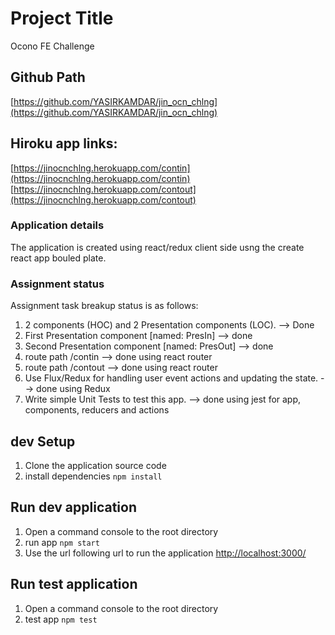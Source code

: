 # Project Title
Ocono FE Challenge

## Github Path
[https://github.com/YASIRKAMDAR/jin_ocn_chlng](https://github.com/YASIRKAMDAR/jin_ocn_chlng) 

## Hiroku app links: 
[https://jinocnchlng.herokuapp.com/contin](https://jinocnchlng.herokuapp.com/contin)
[https://jinocnchlng.herokuapp.com/contout](https://jinocnchlng.herokuapp.com/contout)

### Application details
The application is created using react/redux client side usng the create react app bouled plate.

### Assignment status
Assignment task breakup status is as follows:
1) 2 components (HOC) and 2 Presentation
components (LOC). --> Done
2) First Presentation component [named: PresIn] --> done
3) Second Presentation component [named: PresOut] --> done
4) route path /contin --> done using react router
5) route path /contout --> done using react router
6) Use Flux/Redux for handling user event actions and updating the state. --> done using Redux
7) Write simple Unit Tests to test this app. --> done using jest for app, components, reducers and actions 

## dev Setup 
1) Clone the application source code
2) install dependencies
` npm install `

## Run dev application
1) Open a command console to the root directory
2) run app
` npm start `
3) Use the url following url to run the application
[http://localhost:3000/](http://localhost:3000/)

## Run test application
1) Open a command console to the root directory
2) test app
` npm test `